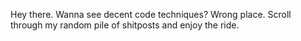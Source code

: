 Hey there. Wanna see decent code techniques? Wrong place. Scroll through my random pile of shitposts and enjoy the ride.
